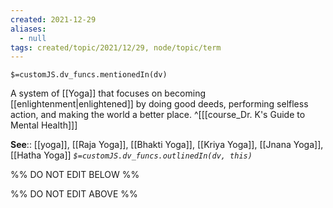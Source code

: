 ```yaml
---
created: 2021-12-29 
aliases:
  - null
tags: created/topic/2021/12/29, node/topic/term
---
```

`$=customJS.dv_funcs.mentionedIn(dv)`

A system of [[Yoga]] that focuses on becoming [[enlightenment|enlightened]] by doing good deeds, performing selfless action, and making the world a better place.
 ^[[[course_Dr. K's Guide to Mental Health]]]

**See**:: [[yoga]], [[Raja Yoga]], [[Bhakti Yoga]], [[Kriya Yoga]], [[Jnana Yoga]], [[Hatha Yoga]]
*`$=customJS.dv_funcs.outlinedIn(dv, this)`*

%% DO NOT EDIT BELOW %%

%% DO NOT EDIT ABOVE %%
